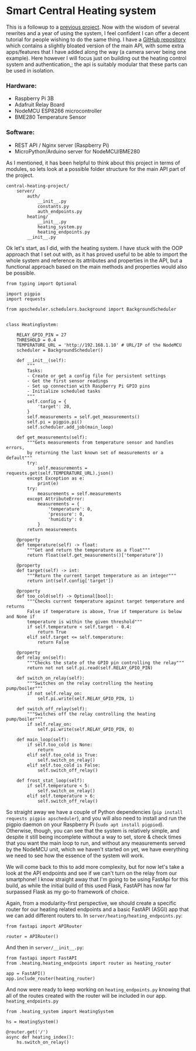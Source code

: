 # Smart Central Heating system

This is a followup to a [previous project](https://mjfullstack.medium.com/). Now with the wisdom of several rewrites and a year of using the system, I feel confident I can offer a decent tutorial for people wishing to do the same thing. I have a [GitHub repository](https://github.com/nihilok/SmartHomeApp) which contains a slightly bloated version of the main API, with some extra apps/features that I have added along the way (a camera server being one example). Here however I will focus just on building out the heating control system and authentication,; the api is suitably modular that these parts can be used in isolation.  

### Hardware:
- Raspberry Pi 3B
- Adafruit Relay Board
- NodeMCU ESP8266 microcontroller
- BME280 Temperature Sensor

### Software:
- REST API / Nginx server (Raspberry Pi)
- MicroPython/Arduino server for NodeMCU/BME280

As I mentioned, it has been helpful to think about this project in terms of modules, so lets look at a possible folder structure for the main API part of the project.

```
central-heating-project/
    server/
        auth/
            __init__.py
            constants.py
            auth_endpoints.py
        heating/
            __init__.py
            heating_system.py
            heating_endpoints.py
        __init__.py
```

Ok let's start, as I did, with the heating system. I have stuck with the OOP approach that I set out with, as it has proved useful to be able to import the whole system and reference its attributes and properties in the API, but a functional approach based on the main methods and properties would also be possible.
```python3
from typing import Optional

import pigpio
import requests

from apscheduler.schedulers.background import BackgroundScheduler


class HeatingSystem:
    
    RELAY_GPIO_PIN = 27
    THRESHOLD = 0.4
    TEMPERATURE_URL = 'http://192.168.1.10' # URL/IP of the NodeMCU
    scheduler = BackgroundScheduler()
    
    def __init__(self):
        """
        Tasks:
        - Create or get a config file for persistent settings
        - Get the first sensor readings
        - Set up connection with Raspberry Pi GPIO pins
        - Initialize scheduled tasks
        """
        self.config = {
            'target': 20,
        }
        self.measurements = self.get_measurements()
        self.pi = pigpio.pi()
        self.scheduler.add_job(main_loop)
        
    def get_measurements(self):
        """Gets measurements from temperature sensor and handles errors, 
        by returning the last known set of measurements or a default"""
        try:
            self.measurements = requests.get(self.TEMPERATURE_URL).json()
        except Exception as e:
            print(e)
        try:
            measurements = self.measurements
        except AttributeError:
            measurements = {
                'temperature': 0,
                'pressure': 0,
                'humidity': 0
            }
        return measurements
    
    @property
    def temperature(self) -> float:
        """Get and return the temperature as a float"""
        return float(self.get_measurements()['temperature'])
    
    @property
    def target(self) -> int:
        """Return the current target temperature as an integer"""
        return int(self.config['target'])
        
    @property
    def too_cold(self) -> Optional[bool]:
        """Checks current temperature against target temperature and returns
        False if temperature is above, True if temperature is below and None if
        temperature is within the given threshold"""
        if self.temperature < self.target - 0.4:
            return True
        elif self.target <= self.temperature:
            return False
    
    @property
    def relay_on(self):
        """Checks the state of the GPIO pin controlling the relay"""
        return not not self.pi.read(self.RELAY_GPIO_PIN)

    def switch_on_relay(self):
        """Switches on the relay controlling the heating pump/boiler"""
        if not self.relay_on:
            self.pi.write(self.RELAY_GPIO_PIN, 1)

    def switch_off_relay(self):
        """Switches off the relay controlling the heating pump/boiler"""
        if self.relay_on:
            self.pi.write(self.RELAY_GPIO_PIN, 0)

    def main_loop(self):
        if self.too_cold is None:
            return
        elif self.too_cold is True:
            self.switch_on_relay()
        elif self.too_cold is False:
            self.switch_off_relay()
    
    def frost_stat_loop(self):
        if self.temperature < 5:
            self.switch_on_relay()
        elif self.temperature > 6:
            self.switch_off_relay()

```

So straight away we have a couple of Python dependencies (`pip install requests pigpio apscheduler`), and you will also need to install and run the pigpio daemon on your Raspberry Pi (`sudo apt install pigpiod`). Otherwise, though, you can see that the system is relatively simple, and despite it still being incomplete without a way to set, store & check times that you want the main loop to run, and without any measurements served by the NodeMCU unit, which we haven't started on yet, we have everything we need to see how the essence of the system will work.

We will come back to this to add more complexity, but for now let's take a look at the API endpoints and see if we can't turn on the relay from our smartphone! I know straight away that I'm going to be using FastApi for this build, as while the initial build of this used Flask, FastAPI has now far surpassed Flask as my go-to framework of choice.

Again, from a modularity-first perspective, we should create a specific router for our heating related endpoints and a basic FastAPI (ASGI) app that we can add different routers to. 
In `server/heating/heating_endpoints.py`:
```python3
from fastapi import APIRouter

router = APIRouter()
```
And then in `server/__init__.py`:
```python3
from fastapi import FastAPI
from .heating.heating_endpoints import router as heating_router

app = FastAPI()
app.include_router(heating_router)
```
And now were ready to keep working on `heating_endpoints.py` knowing that all of the routes created with the router will be included in our app.
`heating_endpoints.py`
```python3
from .heating_system import HeatingSystem

hs = HeatingSystem()

@router.get('/')
async def heating_index():
    hs.switch_on_relay()
```

